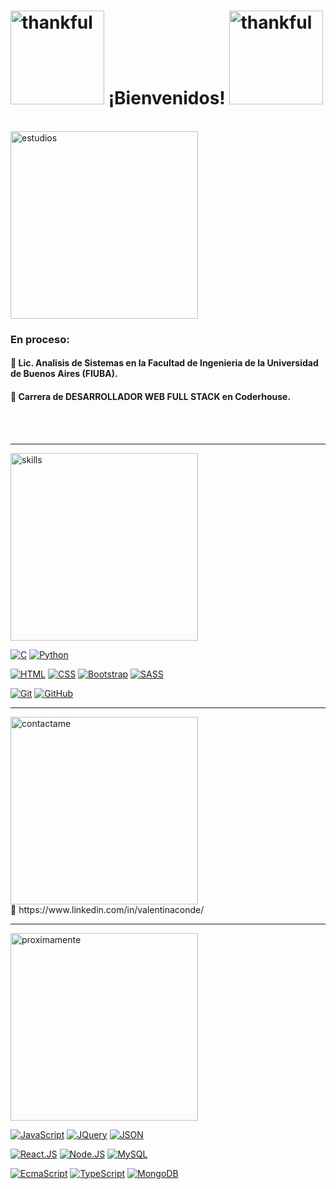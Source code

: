 

# <div>  <img src="https://github.com/valendelpilar/valendelpilar/blob/6745140503ad87d4706201ed3a204746a2f41be9/undraw_Super_thank_you_re_f8bo.svg" width="150px" height="150px" alt="thankful">  ¡Bienvenidos!  <img src="https://github.com/valendelpilar/valendelpilar/blob/6745140503ad87d4706201ed3a204746a2f41be9/undraw_Super_thank_you_re_f8bo.svg" width="150px" height="150px" alt="thankful"> </div>
<br>


<img src="https://github.com/valendelpilar/valendelpilar/blob/29cd7029875dd80db484f8b8967b0cfaa5e6c86b/estudios.png" alt="estudios" width="300px" height="auto">

### En proceso:
#### 🌱 Lic. Analisis de Sistemas en la Facultad de Ingenieria de la Universidad de Buenos Aires (FIUBA).<br>
#### 🌱 Carrera de DESARROLLADOR WEB FULL STACK en Coderhouse.
<br>
<br>

<hr>



<img src="https://github.com/valendelpilar/valendelpilar/blob/e6b5c7d6f7a8463c961f5e4288af52a261c17bdf/skills.png" alt="skills" width="300px" height="auto">
<br>

[![C](https://img.shields.io/badge/Lenguaje_C_(basico)-6588F5?style=for-the-badge&logo=C&logoColor=white&labelColor=101010)]()
[![Python](https://img.shields.io/badge/Python_(basico)-F5E23F?style=for-the-badge&logo=python&logoColor=white&labelColor=101010)]()


[![HTML](https://img.shields.io/badge/HTML-FF7F00?style=for-the-badge&logo=html5&logoColor=white&labelColor=101010)]()
[![CSS](https://img.shields.io/badge/CSS-008080?style=for-the-badge&logo=css3&logoColor=white&labelColor=101010)]()
[![Bootstrap](https://img.shields.io/badge/Bootstrap-78288C?style=for-the-badge&logo=bootstrap&logoColor=white&labelColor=101010)]()
[![SASS](https://img.shields.io/badge/SASS-FFC0CB?style=for-the-badge&logo=SASS&logoColor=white&labelColor=101010)]()

[![Git](https://img.shields.io/badge/Git-FF5733?style=for-the-badge&logo=git&logoColor=white&labelColor=101010)]()
[![GitHub](https://img.shields.io/badge/GitHub-000000?style=for-the-badge&logo=github&logoColor=white&labelColor=101010)]()

<hr>


<img src="https://github.com/valendelpilar/valendelpilar/blob/7d75da6c86637954840f38449e227e211bb555b4/contactame.png" alt="contactame" width="300px" height="auto">
<br>
💬 https://www.linkedin.com/in/valentinaconde/
<hr>



<img src="https://github.com/valendelpilar/valendelpilar/blob/eec946f37eaf7621e2c41ac79d594cc25c4b4f4f/proximamente.png" alt="proximamente" width="300px" height="auto">

[![JavaScript](https://img.shields.io/badge/JavaScript-F7DF1E?style=for-the-badge&logo=javascript&logoColor=white&labelColor=101010)]()
[![JQuery](https://img.shields.io/badge/JQuery-087519?style=for-the-badge&logo=jquery&logoColor=white&labelColor=101010)]()
[![JSON](https://img.shields.io/badge/JSON-6B6363?style=for-the-badge&logo=JSON&logoColor=white&labelColor=101010)]()

[![React.JS](https://img.shields.io/badge/React.JS-0CB7F2?style=for-the-badge&logo=react&logoColor=white&labelColor=101010)]()
[![Node.JS](https://img.shields.io/badge/Node.JS-35C137?style=for-the-badge&logo=node.js&logoColor=white&labelColor=101010)]()
[![MySQL](https://img.shields.io/badge/SQL-4479A1?style=for-the-badge&logo=mysql&logoColor=white&labelColor=101010)]()

[![EcmaScript](https://img.shields.io/badge/ES-Ecmascript-F9E65E?style=for-the-badge&logo=javascript&logoColor=white&labelColor=101010)]()
[![TypeScript](https://img.shields.io/badge/TypeScript-17ABC9?style=for-the-badge&logo=typescript&logoColor=white&labelColor=101010)]()
[![MongoDB](https://img.shields.io/badge/MongoDB-08933F?style=for-the-badge&logo=MongoDB&logoColor=white&labelColor=101010)]()





<!--




















**valendelpilar/valendelpilar** is a ✨ _special_ ✨ repository because its `README.md` (this file) appears on your GitHub profile.

Here are some ideas to get you started:

- 🔭 I’m currently working on ...
- 🌱 I’m currently learning ...
- 👯 I’m looking to collaborate on ...
- 🤔 I’m looking for help with ...
- 💬 Ask me about ...
- 📫 How to reach me: ...
- 😄 Pronouns: ...
- ⚡ Fun fact: ...
-->
